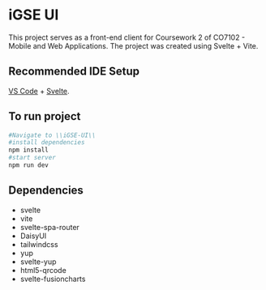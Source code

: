 # iGSE UI

This project serves as a front-end client for Coursework 2 of CO7102 - Mobile and Web Applications.
The project was created using Svelte + Vite.

## Recommended IDE Setup

[VS Code](https://code.visualstudio.com/) + [Svelte](https://marketplace.visualstudio.com/items?itemName=svelte.svelte-vscode).

## To run project
```bash
#Navigate to \\iGSE-UI\\
#install dependencies
npm install
#start server
npm run dev

```

## Dependencies
- svelte
- vite
- svelte-spa-router
- DaisyUI
- tailwindcss
- yup
- svelte-yup
- html5-qrcode
- svelte-fusioncharts
